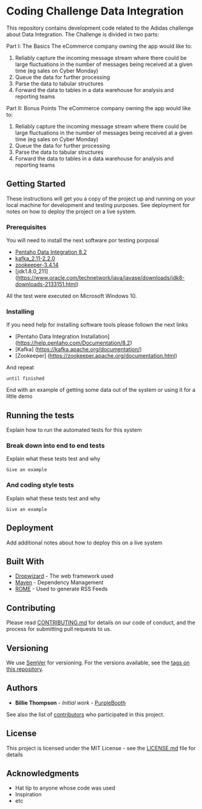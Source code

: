 # Coding Challenge Data Integration

This repository contains development code related to the Adidas challenge about Data Integration.
The Challenge is divided in two parts:

Part I: The Basics
The eCommerce company owning the app would like to:
1) Reliably capture the incoming message stream where there could be large
fluctuations in the number of messages being received at a given time (eg sales on
Cyber Monday)
2) Queue the data for further processing
3) Parse the data to tabular structures
4) Forward the data to tables in a data warehouse for analysis and reporting teams

Part II: Bonus Points
The eCommerce company owning the app would like to:
1) Reliably capture the incoming message stream where there could be large
fluctuations in the number of messages being received at a given time (eg sales on
Cyber Monday)
2) Queue the data for further processing
3) Parse the data to tabular structures
4) Forward the data to tables in a data warehouse for analysis and reporting teams


## Getting Started

These instructions will get you a copy of the project up and running on your local machine for development and testing purposes. See deployment for notes on how to deploy the project on a live system.

### Prerequisites

You will need to install the next software por testing porposal 
* [Pentaho Data Integration 8.2](https://sourceforge.net/projects/pentaho/files/latest/download?aliId=137249511) 
* [kafka_2.11-2.2.0](https://kafka.apache.org/downloads) 
* [zookeeper-3.4.14](https://zookeeper.apache.org/releases.html)
* [jdk1.8.0_211] (https://www.oracle.com/technetwork/java/javase/downloads/jdk8-downloads-2133151.html)

All the test were executed on Microsoft Windows 10.

### Installing

If you need help for installing software tools please follown the next links
* [Pentaho Data Integration Installation] (https://help.pentaho.com/Documentation/8.2)
* [Kafka] (https://kafka.apache.org/documentation/)
* [Zookeeper] (https://zookeeper.apache.org/documentation.html)


And repeat

```
until finished
```

End with an example of getting some data out of the system or using it for a little demo

## Running the tests

Explain how to run the automated tests for this system

### Break down into end to end tests

Explain what these tests test and why

```
Give an example
```

### And coding style tests

Explain what these tests test and why

```
Give an example
```

## Deployment

Add additional notes about how to deploy this on a live system

## Built With

* [Dropwizard](http://www.dropwizard.io/1.0.2/docs/) - The web framework used
* [Maven](https://maven.apache.org/) - Dependency Management
* [ROME](https://rometools.github.io/rome/) - Used to generate RSS Feeds

## Contributing

Please read [CONTRIBUTING.md](https://gist.github.com/PurpleBooth/b24679402957c63ec426) for details on our code of conduct, and the process for submitting pull requests to us.

## Versioning

We use [SemVer](http://semver.org/) for versioning. For the versions available, see the [tags on this repository](https://github.com/your/project/tags). 

## Authors

* **Billie Thompson** - *Initial work* - [PurpleBooth](https://github.com/PurpleBooth)

See also the list of [contributors](https://github.com/your/project/contributors) who participated in this project.

## License

This project is licensed under the MIT License - see the [LICENSE.md](LICENSE.md) file for details

## Acknowledgments

* Hat tip to anyone whose code was used
* Inspiration
* etc


